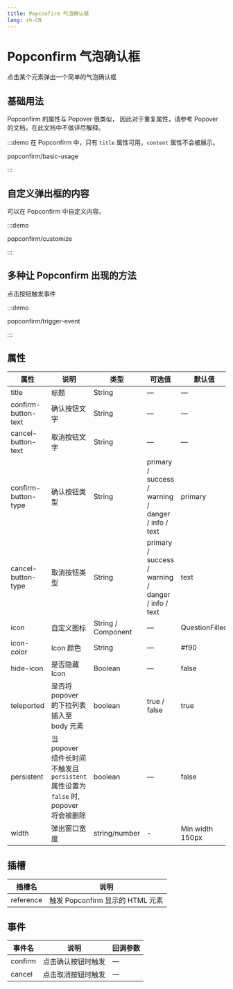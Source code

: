 ```yaml
---
title: Popconfirm 气泡确认框
lang: zh-CN
---
```


# Popconfirm 气泡确认框

点击某个元素弹出一个简单的气泡确认框

## 基础用法

Popconfirm 的属性与 Popover 很类似， 因此对于重复属性，请参考 Popover 的文档，在此文档中不做详尽解释。

:::demo 在 Popconfirm 中，只有 `title` 属性可用，`content` 属性不会被展示。

popconfirm/basic-usage

:::

## 自定义弹出框的内容

可以在 Popconfirm 中自定义内容。

:::demo

popconfirm/customize

:::

## 多种让 Popconfirm 出现的方法

点击按钮触发事件

:::demo

popconfirm/trigger-event

:::

## 属性

| 属性                | 说明                                                                                 | 类型               | 可选值                                             | 默认值          |
| ------------------- | ------------------------------------------------------------------------------------ | ------------------ | -------------------------------------------------- | --------------- |
| title               | 标题                                                                                 | String             | —                                                  | —               |
| confirm-button-text | 确认按钮文字                                                                         | String             | —                                                  | —               |
| cancel-button-text  | 取消按钮文字                                                                         | String             | —                                                  | —               |
| confirm-button-type | 确认按钮类型                                                                         | String             | primary / success / warning / danger / info / text | primary         |
| cancel-button-type  | 取消按钮类型                                                                         | String             | primary / success / warning / danger / info / text | text            |
| icon                | 自定义图标                                                                           | String / Component | —                                                  | QuestionFilled  |
| icon-color          | Icon 颜色                                                                            | String             | —                                                  | #f90            |
| hide-icon           | 是否隐藏 Icon                                                                        | Boolean            | —                                                  | false           |
| teleported          | 是否将 popover 的下拉列表插入至 body 元素                                            | boolean            | true / false                                       | true            |
| persistent          | 当 popover 组件长时间不触发且 `persistent` 属性设置为 `false` 时, popover 将会被删除 | boolean            | —                                                  | false           |
| width               | 弹出窗口宽度                                                                         | string/number      | -                                                  | Min width 150px |

## 插槽

| 插槽名    | 说明                             |
| --------- | -------------------------------- |
| reference | 触发 Popconfirm 显示的 HTML 元素 |

## 事件

| 事件名  | 说明               | 回调参数 |
| ------- | ------------------ | -------- |
| confirm | 点击确认按钮时触发 | —        |
| cancel  | 点击取消按钮时触发 | —        |
